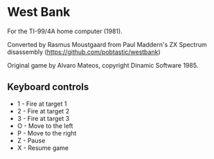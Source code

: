# West Bank

For the TI-99/4A home computer (1981).

Converted  by Rasmus Moustgaard from Paul Maddern's ZX Spectrum disassembly (https://github.com/pobtastic/westbank)

Original game by Alvaro Mateos, copyright Dinamic Software 1985.

## Keyboard controls

* 1 - Fire at target 1
* 2 - Fire at target 2
* 3 - Fire at target 3
* O - Move to the left
* P - Move to the right
* Z - Pause
* X - Resume game

